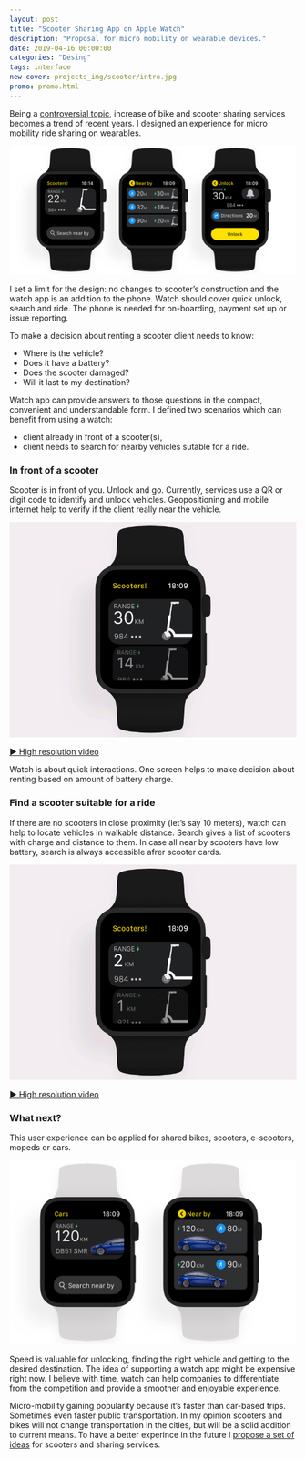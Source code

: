 ```yaml
---
layout: post
title: "Scooter Sharing App on Apple Watch"
description: "Proposal for micro mobility on wearable devices."
date: 2019-04-16 00:00:00
categories: "Desing"
tags: interface
new-cover: projects_img/scooter/intro.jpg
promo: promo.html
---
```


Being a [controversial topic](https://www.youtube.com/watch?v=vt1Pcb2cnEw), increase of bike and scooter sharing services becomes a trend of recent years. I designed an experience for micro mobility ride sharing on wearables.

<span class="p1000">![Apple Watch Scooter Sharing App](/projects_img/scooter/intro.jpg)</span>

I set a limit for the design: no changes to scooter’s construction and the watch app is an addition to the phone. Watch should cover quick unlock, search and ride. The phone is needed for on-boarding, payment set up or issue reporting.

To make a decision about renting a scooter client needs to know:

- Where is the vehicle?
- Does it have a battery?
- Does the scooter damaged? 
- Will it last to my destination?

Watch app can provide answers to those questions in the compact, convenient and understandable form. I defined two scenarios which can benefit from using a watch:

- client already in front of a scooter(s),
- client needs to search for nearby vehicles sutable for a ride.

### In front of a scooter

Scooter is in front of you. Unlock and go. Currently, services use a QR or digit code to identify and unlock vehicles. Geopositioning and mobile internet help to verify if the client really near the vehicle.

<span class="p800">![Apple Watch Scooter Sharing App: Unlock near by scooter](/projects_img/scooter/Unlock.gif)</span>

<span class="p-center">[▶ High resolution video](https://vimeo.com/330054514)</span>

Watch is about quick interactions. One screen helps to make decision about renting based on amount of battery charge.

### Find a scooter suitable for a ride

If there are no scooters in close proximity (let’s say 10 meters), watch can help to locate vehicles in walkable distance. Search gives a list of scooters with charge and distance to them. In case all near by scooters have low battery, search is always  accessible afrer scooter cards.

<span class="p800">![Apple Watch Scooter Sharing App: search and unlock](/projects_img/scooter/Search.gif)</span>

<span class="p-center">[▶ High resolution video](https://vimeo.com/330065063)</span>

### What next?

This user experience can be applied for shared bikes, scooters, e-scooters, mopeds or cars. 

<span class="p700">![Apple Watch Scooter Sharing App: electric car app](/projects_img/scooter/car.jpg)</span>

Speed is valuable for unlocking, finding the right vehicle and getting to the desired destination. The idea of supporting a watch app might be expensive right now. I believe with time, watch can help companies to differentiate from the competition and provide a smoother and enjoyable experience.

Micro-mobility gaining popularity because it’s faster than car-based trips. Sometimes even faster public transportation. In my opinion scooters and bikes will not change transportation in the cities, but will be a solid addition to current means. To have a better experince in the future I [propose a set of ideas](/desing/2019/04/16/ux-micro-mobility.html) for scooters and sharing services. 